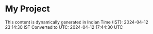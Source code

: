 # My Project

This content is dynamically generated in Indian Time (IST): 2024-04-12 23:14:30 IST
Converted to UTC: 2024-04-12 17:44:30 UTC
